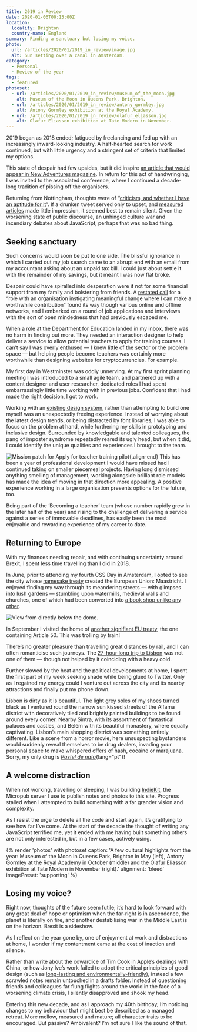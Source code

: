 ```yaml
---
title: 2019 in Review
date: 2020-01-06T00:15:00Z
location:
  locality: Brighton
  country-name: England
summary: Finding a sanctuary but losing my voice.
photo:
  url: /articles/2020/01/2019_in_review/image.jpg
  alt: Sun setting over a canal in Amsterdam.
category:
  - Personal
  - Review of the year
tags:
  - featured
photoset:
  - url: /articles/2020/01/2019_in_review/museum_of_the_moon.jpg
    alt: Museum of the Moon in Queens Park, Brighton.
  - url: /articles/2020/01/2019_in_review/antony_gormley.jpg
    alt: Antony Gormley exhibition at the Royal Academy.
  - url: /articles/2020/01/2019_in_review/olafur_eliasson.jpg
    alt: Olafur Eliasson exhibition at Tate Modern in November.
---
```

2019 began as 2018 ended; fatigued by freelancing and fed up with an increasingly inward-looking industry. A half-hearted search for work continued, but with little urgency and a stringent set of criteria that limited my options.

This state of despair had few upsides, but it did inspire [an article that would appear in New Adventures magazine][1]. In return for this act of handwringing, I was invited to the associated conference, where I continued a decade-long tradition of pissing off the organisers.

Returning from Nottingham, thoughts were of “[criticism, and whether I have an aptitude for it][2]”. If a drunken tweet served only to upset, and [measured articles][3] made little impression, it seemed best to remain silent. Given the worsening state of public discourse, an unhinged culture war and incendiary debates about JavaScript, perhaps that was no bad thing.

## Seeking sanctuary

Such concerns would soon be put to one side. The blissful ignorance in which I carried out my job search came to an abrupt end with an email from my accountant asking about an unpaid tax bill. I could just about settle it with the remainder of my savings, but it meant I was now flat broke.

Despair could have spiralled into desperation were it not for some financial support from my family and bolstering from friends. A [restated call][4] for a “role with an organisation instigating meaningful change where I can make a worthwhile contribution” found its way though various online and offline networks, and I embarked on a round of job applications and interviews with the sort of open mindedness that had previously escaped me.

When a role at the Department for Education landed in my inbox, there was no harm in finding out more. They needed an interaction designer to help deliver a service to allow potential teachers to apply for training courses. I can’t say I was overly enthused — I knew little of the sector or the problem space — but helping people become teachers was certainly more worthwhile than designing websites for cryptocurrencies. For example.

My first day in Westminster was oddly unnerving. At my first sprint planning meeting I was introduced to a small agile team, and partnered up with a content designer and user researcher, dedicated roles I had spent embarrassingly little time working with in previous jobs. Confident that I had made the right decision, I got to work.

Working with an [existing design system][5], rather than attempting to build one myself was an unexpectedly freeing experience. Instead of worrying about the latest design trends, or being distracted by font libraries, I was able to focus on the problem at hand, while furthering my skills in prototyping and inclusive design. Surrounded by knowledgable and talented colleagues, the pang of imposter syndrome repeatedly reared its ugly head, but when it did, I could identify the unique qualities and experiences I brought to the team.

![Mission patch for Apply for teacher training pilot](mission_patch.png){.align-end} This has been a year of professional development I would have missed had I continued taking on smaller piecemeal projects. Having long dismissed anything smelling of management, working alongside brilliant role models has made the idea of moving in that direction more appealing. A positive experience working in a large organisation presents options for the future, too.

Being part of the ‘Becoming a teacher’ team (whose number rapidly grew in the later half of the year) and rising to the challenge of delivering a service against a series of immovable deadlines, has easily been the most enjoyable and rewarding experience of my career to date.

## Returning to Europe

With my finances needing repair, and with continuing uncertainty around Brexit, I spent less time travelling than I did in 2018.

In June, prior to attending my fourth CSS Day in Amsterdam, I opted to see the city whose [namesake treaty][6] created the European Union: Maastricht. I enjoyed finding my way through its meandering streets — with glimpses into lush gardens — stumbling upon watermills, medieval walls and churches, one of which had been converted into [a book shop unlike any other][7].

![View from directly below the dome.](lisbon.jpg 'Dome of the National Pantheon in Lisbon.')

In September I visited the home of [another signifiant EU treaty][8], the one containing Article 50. This was trolling by train!

There’s no greater pleasure than travelling great distances by rail, and I can often romanticise such journeys. The [27-hour long trip to Lisbon][9] was not one of them — though not helped by it coinciding with a heavy cold.

Further slowed by the heat and the political developments at home, I spent the first part of my week seeking shade while being glued to Twitter. Only as I regained my energy could I venture out across the city and its nearby attractions and finally put my phone down.

Lisbon is dirty as it is beautiful. The light grey soles of my shoes turned black as I ventured round the narrow sun kissed streets of the Alfama district with decoratively tiled and brightly painted buildings to be found around every corner. Nearby Sintra, with its assortment of fantastical palaces and castles, and Belém with its beautiful monastery, where equally captivating. Lisbon’s main shopping district was something entirely different. Like a scene from a horror movie, here unsuspecting bystanders would suddenly reveal themselves to be drug dealers, invading your personal space to make whispered offers of hash, cocaine or marajuana. Sorry, my only drug is *[Pastel de nata][10]*{lang="pt"}!

## A welcome distraction

When not working, travelling or sleeping, I was building [IndieKit][11], the Micropub server I use to publish notes and photos to this site. Progress stalled when I attempted to build something with a far grander vision and complexity.

As I resist the urge to delete all the code and start again, it’s gratifying to see how far I’ve come. At the start of the decade the thought of writing any JavaScript terrified me, yet it ended with me having built something others are not only interested in, but in a few cases, actively using.

{% render 'photos' with photoset
  caption: 'A few cultural highlights from the year: Museum of the Moon in Queens Park, Brighton in May (left), Antony Gormley at the Royal Academy in October (middle) and the Olafur Eliasson exhibition at Tate Modern in November (right).'
  alignment: 'bleed'
  imagePreset: 'supporting'
%}

## Losing my voice?

Right now, thoughts of the future seem futile; it’s hard to look forward with any great deal of hope or optimism when the far-right is in ascendence, the planet is literally on fire, and another destabilising war in the Middle East is on the horizon. Brexit is a sideshow.

As I reflect on the year gone by, one of enjoyment at work and distractions at home, I wonder if my contentment came at the cost of inaction and silence.

Rather than write about the cowardice of Tim Cook in Apple’s dealings with China, or how Jony Ive’s work failed to adopt the critical principles of good design (such as [long-lasting and environmentally-friendly][12]), instead a few scrawled notes remain untouched in a drafts folder. Instead of questioning friends and colleagues far flung flights around the world in the face of a worsening climate crisis, I silently disapproved and shook my head.

Entering this new decade, and as I approach my 40th birthday, I’m noticing changes to my behaviour that might best be described as a managed retreat. More mellow, measured and mature; all character traits to be encouraged. But passive? Ambivalent? I’m not sure I like the sound of that.

[1]: https://newadventuresconf.com/articles/look-around-you
[2]: /2019/01/weeknotes_3
[3]: /2019/01/slacks_new_logo
[4]: /notes/1549280971
[5]: https://design-system.service.gov.uk
[6]: https://en.wikipedia.org/wiki/Maastricht_Treaty
[7]: https://www.flickr.com/search/?q=Selexyz%20Dominicanen&w=all
[8]: https://en.wikipedia.org/wiki/Treaty_of_Lisbon
[9]: /2019/09/brighton_to_lisbon
[10]: https://en.wikipedia.org/wiki/Pastel_de_nata
[11]: https://github.com/paulrobertlloyd/indiekit
[12]: https://www.vitsoe.com/gb/about/good-design
